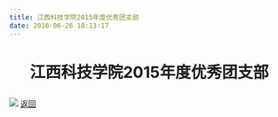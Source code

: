```yaml
---
title: 江西科技学院2015年度优秀团支部
date: 2016-06-26 18:13:17
---
```

# <p align="center">江西科技学院2015年度优秀团支部</p>
![](http://og9nrsw1n.bkt.clouddn.com/honor/group/2015.jpg)
[返回](/bst/)